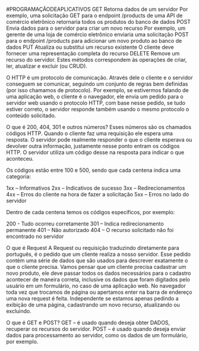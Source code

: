 #PROGRAMAÇÃODEAPLICATIVOS
GET
Retorna dados de um servidor 
Por exemplo, uma solicitação GET para o endpoint /products de uma API de comércio eletrônico retornaria todos os produtos do banco de dados 
POST
Envia dados para o servidor para criar um novo recurso 
Por exemplo, um gerente de uma loja de comércio eletrônico enviaria uma solicitação POST para o endpoint /products para adicionar um novo produto ao banco de dados 
PUT 
Atualiza ou substitui um recurso existente
O cliente deve fornecer uma representação completa do recurso
DELETE Remove um recurso do servidor. 
Estes métodos correspondem às operações de criar, ler, atualizar e excluir (ou CRUD). 


O HTTP é um protocolo de comunicação. Através dele o cliente e o servidor conseguem se comunicar, seguindo um conjunto de regras bem definidas (por isso chamamos de protocolo). Por exemplo, se estivermos falando de uma aplicação web, o cliente é o navegador, ele envia um pedido para o servidor web usando o protocolo HTTP, com base nesse pedido, se tudo estiver correto, o servidor responde também usando o mesmo protocolo o conteúdo solicitado.

O que é 200, 404, 301 e outros números?
Esses números são os chamados códigos HTTP. Quando o cliente faz uma requisição ele espera uma resposta. O servidor pode realmente responder o que o cliente esperava ou devolver outra informação, justamente nesse ponto entram os códigos HTTP. O servidor utiliza um código desse na resposta para indicar o que aconteceu.

Os códigos estão entre 100 e 500, sendo que cada centena indica uma categoria:

1xx – Informativos
2xx – Indicativos de sucesso
3xx – Redirecionamentos
4xx – Erros do cliente na hora de fazer a solicitação
5xx – Erros no lado do servidor

Dentro de cada centena temos os códigos específicos, por exemplo:

200 - Tudo ocorreu corretamente
301 – Indica redirecionamento permanente
401 – Não autorizado
404 – O recurso solicitado não foi encontrado no servidor

O que é Request
A Request ou requisição traduzindo diretamente para português, é o pedido que um cliente realiza a nosso servidor. Esse pedido contém uma série de dados que são usados para descrever exatamente o que o cliente precisa. Vamos pensar que um cliente precisa cadastrar um novo produto, ele deve passar todos os dados necessários para o cadastro acontecer de maneira correta, inclusive os dados que foram digitados pelo usuário em um formulário, no caso de uma aplicação web. No navegador toda vez que trocamos de página ou apertamos enter na barra de endereço uma nova request é feita. Independente se estamos apenas pedindo a exibição de uma página, cadastrando um novo recurso, atualizando ou excluindo.

O que é GET e POST?
GET – é usado quando deseja obter DADOS, recuperar os recursos do servidor.
POST – é usado quando deseja enviar dados para processamento ao servidor, como os dados de um formulário, por exemplo.

